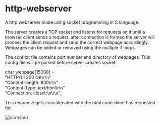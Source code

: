 # http-webserver
A http webserver made using socket programming in C language.

The server creates a TCP socket and listens for requests on it until a browser client sends a request.
after connection is formed the server will process the client request and send the correct webpage accordingly.
Webpages can be added or removed using the multiple if loops.

The conf.txt file contains port number and directory of webpages. This config file will pe parsed before server creates socket.


char webpage[15000] = <br>
     <t>"HTTP/1.1 200 OK\r\n" <br>
     <t>"Content-length: 800\r\n" <br>
     <t>"Content-Type: text/html\r\n" <br>
     <t>"Connection: close\r\n\r\n"; <br>
        
This response gets concatenated with the html code client has requested for.


![scrnshot](https://user-images.githubusercontent.com/100684015/193165718-99f69a0c-503f-4e30-9454-16c4312199f6.jpeg)

